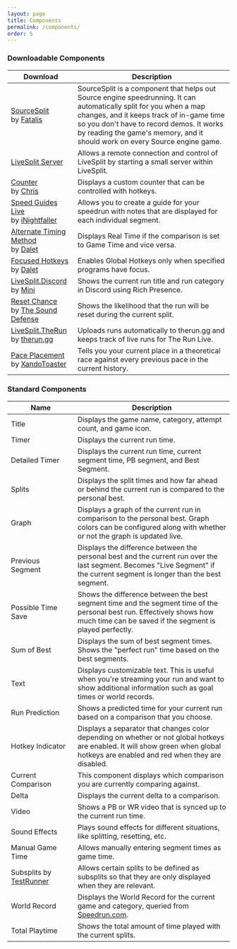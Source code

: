 ```yaml
---
layout: page
title: Components
permalink: /components/
order: 5
---
```

### Downloadable Components

<table class="table">
	<col style="width:30%">
    <col style="width:70%">
	<thead>
		<tr>
			<th>Download</th>
			<th>Description</th>
		</tr>
	</thead>
	<tbody>
		<tr>
			<td><a href="https://github.com/fatalis/sourcesplit/releases">SourceSplit</a><br>by <a href="http://twitter.com/fatalis_">Fatalis</a></td>
			<td>SourceSplit is a component that helps out Source engine speedrunning. It can automatically split for you when a map changes, and it keeps track of in-game time so you don't have to record demos. It works by reading the game's memory, and it should work on every Source engine game.</td>
		</tr>
		<tr>
			<td><a href="https://github.com/LiveSplit/LiveSplit.Server/releases">LiveSplit Server</a></td>
			<td>Allows a remote connection and control of LiveSplit by starting a small server within LiveSplit.</td>
		</tr>
		<tr>
			<td><a href="https://github.com/LiveSplit/LiveSplit.Counter/releases">Counter</a><br>by <a href="https://twitter.com/JayceAndTheNews">Chris</a></td>
			<td>Displays a custom counter that can be controlled with hotkeys.</td>
		</tr>
		<tr>
			<td><a href="https://www.nightgamedev.com/sgl">Speed Guides Live</a><br>by <a href="https://twitter.com/inightfaller">iNightfaller</a></td>
			<td>Allows you to create a guide for your speedrun with notes that are displayed for each individual segment.</td>
		</tr>
		<tr>
			<td><a href="https://github.com/Dalet/LiveSplit.AlternateTimingMethod/releases">Alternate Timing Method</a><br>by <a href="https://twitter.com/Dalleth_">Dalet</a></td>
			<td>Displays Real Time if the comparison is set to Game Time and vice versa.</td>
		</tr>
		<tr>
			<td><a href="https://github.com/Dalet/LiveSplit.FocusedHotkeys/releases">Focused Hotkeys</a><br>by <a href="https://twitter.com/Dalleth_">Dalet</a></td>
			<td>Enables Global Hotkeys only when specified programs have focus.</td>
		</tr>
		<tr>
			<td><a href="https://github.com/Minibeast/LiveSplit.Discord/releases">LiveSplit.Discord</a><br>by <a href="https://twitter.com/mini54_">Mini</a></td>
			<td>Shows the current run title and run category in Discord using Rich Presence.</td>
		</tr>
		<tr>
			<td><a href="https://github.com/TheSoundDefense/LiveSplit.ResetChance/releases">Reset Chance</a><br>by <a href="https://github.com/TheSoundDefense">The Sound Defense</a></td>
			<td>Shows the likelihood that the run will be reset during the current split.</td>
		</tr>
		<tr>
			<td><a href="https://github.com/therungg/LiveSplit.TheRun/releases">LiveSplit.TheRun</a><br>by <a href="https://therun.gg">therun.gg</a></td>
			<td>Uploads runs automatically to therun.gg and keeps track of live runs for The Run Live.</td>
		</tr>
		<tr>
			<td><a href="https://github.com/andrewhuntsmith/LiveSplit.PacePlacement/releases">Pace Placement</a><br>by <a href="https://twitter.com/XandoToaster">XandoToaster</a></td>
			<td>Tells you your current place in a theoretical race against every previous pace in the current history.</td>
		</tr>
	</tbody>
</table>

### Standard Components

<table class="table">
	<col style="width:30%">
    <col style="width:70%">
	<thead>
		<tr>
			<th>Name</th>
			<th>Description</th>
		</tr>
	</thead>
	<tbody>
		<tr>
			<td>Title</td>
			<td>Displays the game name, category, attempt count, and game icon.</td>
		</tr>
		<tr>
			<td>Timer</td>
			<td>Displays the current run time.</td>
		</tr>
		<tr>
			<td>Detailed Timer</td>
			<td>Displays the current run time, current segment time, PB segment, and Best Segment.</td>
		</tr>
		<tr>
			<td>Splits</td>
			<td>Displays the split times and how far ahead or behind the current run is compared to the personal best.</td>
		</tr>
		<tr>
			<td>Graph</td>
			<td>Displays a graph of the current run in comparison to the personal best. Graph colors can be configured along with whether or not the graph is updated live.</td>
		</tr>
		<tr>
			<td>Previous Segment</td>
			<td>Displays the difference between the personal best and the current run over the last segment. Becomes "Live Segment" if the current segment is longer than the best segment.</td>
		</tr>
		<tr>
			<td>Possible Time Save</td>
			<td>Shows the difference between the best segment time and the segment time of the personal best run. Effectively shows how much time can be saved if the segment is played perfectly.</td>
		</tr>
		<tr>
			<td>Sum of Best</td>
			<td>Displays the sum of best segment times. Shows the "perfect run" time based on the best segments.</td>
		</tr>
		<tr>
			<td>Text</td>
			<td>Displays customizable text. This is useful when you're streaming your run and want to show additional information such as goal times or world records.</td>
		</tr>
		<tr>
			<td>Run Prediction</td>
			<td>Shows a predicted time for your current run based on a comparison that you choose.</td>
		</tr>
		<tr>
			<td>Hotkey Indicator</td>
			<td>Displays a separator that changes color depending on whether or not global hotkeys are enabled. It will show green when global hotkeys are enabled and red when they are disabled.</td>
		</tr>
		<tr>
			<td>Current Comparison</td>
			<td>This component displays which comparison you are currently comparing against.</td>
		</tr>
		<tr>
			<td>Delta</td>
			<td>Displays the current delta to a comparison.</td>
		</tr>
		<tr>
			<td>Video</td>
			<td>Shows a PB or WR video that is synced up to the current run time.</td>
		</tr>
		<tr>
			<td>Sound Effects</td>
			<td>Plays sound effects for different situations, like splitting, resetting, etc.</td>
		</tr>
		<tr>
			<td>Manual Game Time</td>
			<td>Allows manually entering segment times as game time.</td>
		</tr>
		<tr>
			<td>Subsplits by <a href="https://twitter.com/Test_Runner">TestRunner</a></td>
			<td>Allows certain splits to be defined as subsplits so that they are only displayed when they are relevant.</td>
		</tr>
		<tr>
			<td>World Record</td>
			<td>Displays the World Record for the current game and category, queried from <a href="http://speedrun.com">Speedrun.com</a>.</td>
		</tr>
		<tr>
			<td>Total Playtime</td>
			<td>Shows the total amount of time played with the current splits.</td>
		</tr>
	</tbody>
</table>
